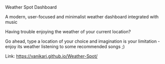 Weather Spot Dashboard

A modern, user-focused and minimalist weather dashboard integrated with music

Having trouble enjoying the weather of your current location?

Go ahead, type a location of your choice and imagination is your limitation - enjoy its weather listening to some recommended songs ;)

Link: https://vanikari.github.io/Weather-Spot/


